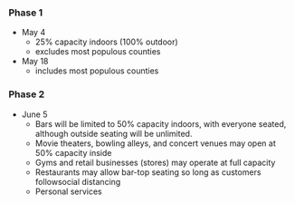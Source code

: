 ### Phase 1
- May 4
    - 25% capacity indoors (100% outdoor)
    - excludes most populous counties
- May 18
    - includes most populous counties

### Phase 2
- June 5
    - Bars will be limited to 50% capacity indoors, with everyone seated, although outside seating will be unlimited.
    - Movie theaters, bowling alleys, and concert venues may open at 50% capacity inside
    - Gyms and retail businesses (stores) may operate at full capacity
    - Restaurants may allow bar-top seating so long as customers followsocial distancing
    - Personal services